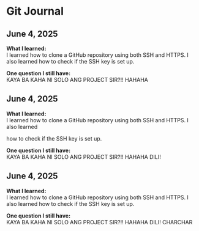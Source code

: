 # Git Journal

## June 4, 2025

**What I learned:**  
I learned how to clone a GitHub repository using both SSH and HTTPS. I also learned how to check if the SSH key is set up.



**One question I still have:**  
KAYA BA KAHA NI SOLO ANG PROJECT SIR?!! 
HAHAHA

## June 4, 2025

**What I learned:**  
I learned how to clone a GitHub repository using both SSH and HTTPS. I also learned 

how to check if the SSH key is set up.



**One question I still have:**  
KAYA BA KAHA NI SOLO ANG PROJECT SIR?!! 
HAHAHA
DILI!

## June 4, 2025

**What I learned:**  
I learned how to clone a GitHub repository using both SSH and HTTPS. I also learned 
how to check if the SSH key is set up.



**One question I still have:**  
KAYA BA KAHA NI SOLO ANG PROJECT SIR?!! 
HAHAHA
DILI!
CHARCHAR
